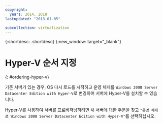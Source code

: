 ```yaml
---
copyright:
  years: 2014, 2018
lastupdated: "2018-01-05"

subcollection: virtualization
---
```

{:shortdesc: .shortdesc}
{:new_window: target="_blank"}

# Hyper-V 순서 지정
{: #ordering-hyper-v}

기존 서버가 있는 경우, OS 다시 로드를 시작하고 운영 체제를 `Windows 2008 Server Datacenter Edition with Hyper-V`로 변경하여 서버에 Hyper-V를 설치할 수 있습니다.

Hyper-V를 사용하여 서버를 프로비저닝하려면 새 서버에 대한 주문을 찾고 `"운영 체제로 Windows 2008 Server Datacenter Edition with Hyper-V"`를 선택하십시오.
